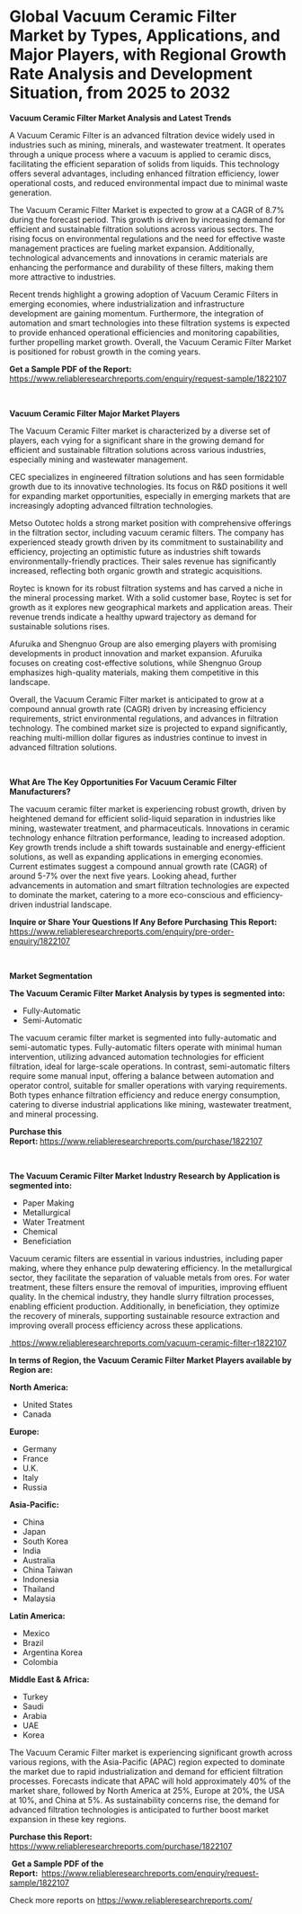 <p><h1>Global Vacuum Ceramic Filter Market by Types, Applications, and Major Players, with Regional Growth Rate Analysis and Development Situation, from 2025 to 2032</h1></p><p><strong>Vacuum Ceramic Filter Market Analysis and Latest Trends</strong></p>
<p><p>A Vacuum Ceramic Filter is an advanced filtration device widely used in industries such as mining, minerals, and wastewater treatment. It operates through a unique process where a vacuum is applied to ceramic discs, facilitating the efficient separation of solids from liquids. This technology offers several advantages, including enhanced filtration efficiency, lower operational costs, and reduced environmental impact due to minimal waste generation.</p><p>The Vacuum Ceramic Filter Market is expected to grow at a CAGR of 8.7% during the forecast period. This growth is driven by increasing demand for efficient and sustainable filtration solutions across various sectors. The rising focus on environmental regulations and the need for effective waste management practices are fueling market expansion. Additionally, technological advancements and innovations in ceramic materials are enhancing the performance and durability of these filters, making them more attractive to industries.</p><p>Recent trends highlight a growing adoption of Vacuum Ceramic Filters in emerging economies, where industrialization and infrastructure development are gaining momentum. Furthermore, the integration of automation and smart technologies into these filtration systems is expected to provide enhanced operational efficiencies and monitoring capabilities, further propelling market growth. Overall, the Vacuum Ceramic Filter Market is positioned for robust growth in the coming years.</p></p>
<p><strong>Get a Sample PDF of the Report:&nbsp;</strong> <a href="https://www.reliableresearchreports.com/enquiry/request-sample/1822107?utm_campaign=11&utm_medium=2&utm_source=Github&utm_content=ia&utm_term=09042025&utm_id=vacuum-ceramic-filter">https://www.reliableresearchreports.com/enquiry/request-sample/1822107</a></p>
<p>&nbsp;</p>
<p><strong>Vacuum Ceramic Filter Major Market Players</strong></p>
<p><p>The Vacuum Ceramic Filter market is characterized by a diverse set of players, each vying for a significant share in the growing demand for efficient and sustainable filtration solutions across various industries, especially mining and wastewater management.</p><p>CEC specializes in engineered filtration solutions and has seen formidable growth due to its innovative technologies. Its focus on R&D positions it well for expanding market opportunities, especially in emerging markets that are increasingly adopting advanced filtration technologies.</p><p>Metso Outotec holds a strong market position with comprehensive offerings in the filtration sector, including vacuum ceramic filters. The company has experienced steady growth driven by its commitment to sustainability and efficiency, projecting an optimistic future as industries shift towards environmentally-friendly practices. Their sales revenue has significantly increased, reflecting both organic growth and strategic acquisitions.</p><p>Roytec is known for its robust filtration systems and has carved a niche in the mineral processing market. With a solid customer base, Roytec is set for growth as it explores new geographical markets and application areas. Their revenue trends indicate a healthy upward trajectory as demand for sustainable solutions rises.</p><p>Afuruika and Shengnuo Group are also emerging players with promising developments in product innovation and market expansion. Afuruika focuses on creating cost-effective solutions, while Shengnuo Group emphasizes high-quality materials, making them competitive in this landscape.</p><p>Overall, the Vacuum Ceramic Filter market is anticipated to grow at a compound annual growth rate (CAGR) driven by increasing efficiency requirements, strict environmental regulations, and advances in filtration technology. The combined market size is projected to expand significantly, reaching multi-million dollar figures as industries continue to invest in advanced filtration solutions.</p></p>
<p>&nbsp;</p>
<p><strong>What Are The Key Opportunities For Vacuum Ceramic Filter Manufacturers?</strong></p>
<p><p>The vacuum ceramic filter market is experiencing robust growth, driven by heightened demand for efficient solid-liquid separation in industries like mining, wastewater treatment, and pharmaceuticals. Innovations in ceramic technology enhance filtration performance, leading to increased adoption. Key growth trends include a shift towards sustainable and energy-efficient solutions, as well as expanding applications in emerging economies. Current estimates suggest a compound annual growth rate (CAGR) of around 5-7% over the next five years. Looking ahead, further advancements in automation and smart filtration technologies are expected to dominate the market, catering to a more eco-conscious and efficiency-driven industrial landscape.</p></p>
<p><strong>Inquire or Share Your Questions If Any Before Purchasing This Report:</strong> <a href="https://www.reliableresearchreports.com/enquiry/pre-order-enquiry/1822107?utm_campaign=11&utm_medium=2&utm_source=Github&utm_content=ia&utm_term=09042025&utm_id=vacuum-ceramic-filter">https://www.reliableresearchreports.com/enquiry/pre-order-enquiry/1822107</a></p>
<p>&nbsp;</p>
<p><strong>Market Segmentation</strong></p>
<p><strong>The Vacuum Ceramic Filter Market Analysis by types is segmented into:</strong></p>
<p><ul><li>Fully-Automatic</li><li>Semi-Automatic</li></ul></p>
<p><p>The vacuum ceramic filter market is segmented into fully-automatic and semi-automatic types. Fully-automatic filters operate with minimal human intervention, utilizing advanced automation technologies for efficient filtration, ideal for large-scale operations. In contrast, semi-automatic filters require some manual input, offering a balance between automation and operator control, suitable for smaller operations with varying requirements. Both types enhance filtration efficiency and reduce energy consumption, catering to diverse industrial applications like mining, wastewater treatment, and mineral processing.</p></p>
<p><strong>Purchase this Report:&nbsp;</strong><a href="https://www.reliableresearchreports.com/purchase/1822107?utm_campaign=11&utm_medium=2&utm_source=Github&utm_content=ia&utm_term=09042025&utm_id=vacuum-ceramic-filter">https://www.reliableresearchreports.com/purchase/1822107</a></p>
<p>&nbsp;</p>
<p><strong>The Vacuum Ceramic Filter Market Industry Research by Application is segmented into:</strong></p>
<p><ul><li>Paper Making</li><li>Metallurgical</li><li>Water Treatment</li><li>Chemical</li><li>Beneficiation</li></ul></p>
<p><p>Vacuum ceramic filters are essential in various industries, including paper making, where they enhance pulp dewatering efficiency. In the metallurgical sector, they facilitate the separation of valuable metals from ores. For water treatment, these filters ensure the removal of impurities, improving effluent quality. In the chemical industry, they handle slurry filtration processes, enabling efficient production. Additionally, in beneficiation, they optimize the recovery of minerals, supporting sustainable resource extraction and improving overall process efficiency across these applications.</p></p>
<p><a href="https://www.reliableresearchreports.com/vacuum-ceramic-filter-r1822107?utm_campaign=11&utm_medium=2&utm_source=Github&utm_content=ia&utm_term=09042025&utm_id=vacuum-ceramic-filter">&nbsp;https://www.reliableresearchreports.com/vacuum-ceramic-filter-r1822107</a></p>
<p><strong>In terms of Region, the Vacuum Ceramic Filter Market Players available by Region are:</strong></p>
<p>
    <p> <strong> North America: </strong>
        <ul>
            <li>United States</li>
            <li>Canada</li>
        </ul>
        </p> 
    <p> <strong> Europe: </strong>
        <ul>
            <li>Germany</li>
            <li>France</li>
            <li>U.K.</li>
            <li>Italy</li>
            <li>Russia</li>
        </ul>
        </p> 
    <p> <strong> Asia-Pacific: </strong>
        <ul>
            <li>China</li>
            <li>Japan</li>
            <li>South Korea</li>
            <li>India</li>
            <li>Australia</li>
            <li>China Taiwan</li>
            <li>Indonesia</li>
            <li>Thailand</li>
            <li>Malaysia</li>
        </ul>
        </p> 
    <p> <strong> Latin America: </strong>
        <ul>
            <li>Mexico</li>
            <li>Brazil</li>
            <li>Argentina Korea</li>
            <li>Colombia</li>
        </ul>
        </p> 
    <p> <strong> Middle East & Africa: </strong>
        <ul>
            <li>Turkey</li>
            <li>Saudi</li>
            <li>Arabia</li>
            <li>UAE</li>
            <li>Korea</li>
        </ul>
    </p>
    </p>
<p><p>The Vacuum Ceramic Filter market is experiencing significant growth across various regions, with the Asia-Pacific (APAC) region expected to dominate the market due to rapid industrialization and demand for efficient filtration processes. Forecasts indicate that APAC will hold approximately 40% of the market share, followed by North America at 25%, Europe at 20%, the USA at 10%, and China at 5%. As sustainability concerns rise, the demand for advanced filtration technologies is anticipated to further boost market expansion in these key regions.</p></p>
<p><strong>Purchase this Report: </strong><a href="https://www.reliableresearchreports.com/purchase/1822107?utm_campaign=11&utm_medium=2&utm_source=Github&utm_content=ia&utm_term=09042025&utm_id=vacuum-ceramic-filter">https://www.reliableresearchreports.com/purchase/1822107</a></p>
<p>&nbsp;<strong>Get a Sample PDF of the Report:&nbsp;&nbsp;</strong><a href="https://www.reliableresearchreports.com/enquiry/request-sample/1822107?utm_campaign=11&utm_medium=2&utm_source=Github&utm_content=ia&utm_term=09042025&utm_id=vacuum-ceramic-filter">https://www.reliableresearchreports.com/enquiry/request-sample/1822107</a></p>
<p><strong></strong></p>
<p>Check more reports on <a href="https://www.reliableresearchreports.com/?utm_campaign=11&utm_medium=2&utm_source=Github&utm_content=ia&utm_term=09042025&utm_id=vacuum-ceramic-filter">https://www.reliableresearchreports.com/</a></p>
